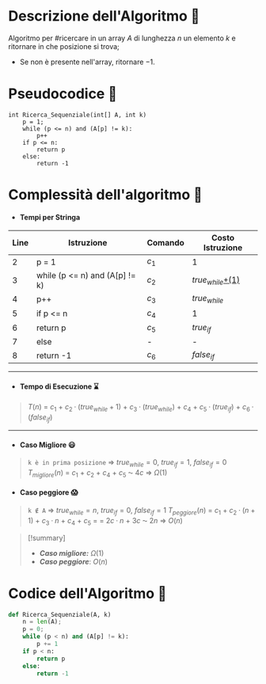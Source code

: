 # Descrizione dell'Algoritmo 📃
Algoritmo per #ricercare in un array $A$ di lunghezza $n$ un elemento $k$ e ritornare in che posizione si trova;
- Se non è presente nell'array, ritornare $-1$.

# Pseudocodice 🧬
``` Pseudocodice TI:"Ricerca Sequenziale" "FOLD"
int Ricerca_Sequenziale(int[] A, int k)                      
	p = 1;
	while (p <= n) and (A[p] != k):
		p++
	if p <= n:
		return p
	else:
		return -1
```

# Complessità dell'algoritmo 🔬
- #### Tempi per Stringa
Line  | Istruzione                      | Comando | Costo Istruzione
----- | ------------------------------- | ------- | ----------------
2     | p = 1 | $c_1$ | 1
3     | while (p <= n) and (A[p] != k) | $c_2$ | $true_{while}$[+(1)](obsidian://open?vault=obsidian-git-sync&file=Algoritmi%20e%20Strutture%20Dati%2F0.%20%F0%9F%93%8C%20Appendici%2FB.%20Tempi%20dei%20Cicli%20While) 
4     | p++ | $c_3$ | $true_{while}$
5     | if p <= n | $c_4$ | 1 
6     | return p | $c_5$ | $true_{if}$
7     | else | - | -
8     | return -1 | $c_6$ | $false_{if}$
*** 
- #### Tempo di Esecuzione ⌛
>$T(n)$ = $c_1$ + $c_2 · (true_{while}+1)$ + $c_3 · (true_{while})$ + $c_4$ + $c_5 · (true_{if})$ + $c_6 · (false_{if})$
***
- #### Caso Migliore 😃
>`k è in prima posizione` $\Rightarrow$ $true_{while} = 0$, $true_{if} = 1$, $false_{if} = 0$
$T_{migliore}(n)$ = $c_1$ + $c_2$ + $c_4$ + $c_5$ ⁓ $4c$ $\Rightarrow$ $Ω(1)$

- #### Caso peggiore 😱
>`k ∉ A` $\Rightarrow$  $true_{while} = n$, $true_{if} = 0$, $false_{if} = 1$
$T_{peggiore}(n)$ = $c_1$ + $c_2 · (n+1)$ + $c_3 · n$ + $c_4$ + $c_5$ = 
= $2c · n$ + $3c$ ⁓ $2n$ $\Rightarrow$ $O(n)$

> [!summary]
> - ***Caso migliore:*** $Ω(1)$
> - ***Caso peggiore***: $O(n)$

# Codice dell'Algoritmo 🐍
```PYTHON TI:"Selection Sort" "FOLD"
def Ricerca_Sequenziale(A, k)
	n = len(A);                      
	p = 0;
	while (p < n) and (A[p] != k):
		p += 1
	if p < n:
		return p
	else:
		return -1
```
